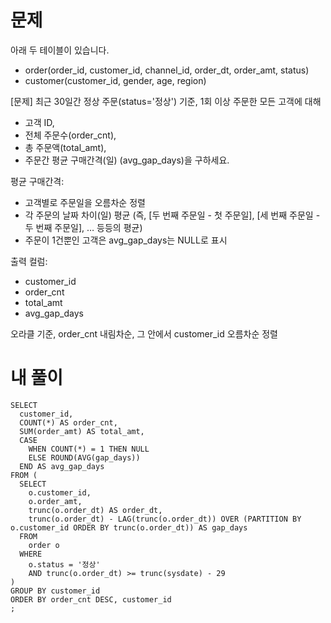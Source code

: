 # 문제
아래 두 테이블이 있습니다.
- order(order_id, customer_id, channel_id, order_dt, order_amt, status)
- customer(customer_id, gender, age, region)

[문제]
최근 30일간 정상 주문(status='정상') 기준,
1회 이상 주문한 모든 고객에 대해
- 고객 ID,
- 전체 주문수(order_cnt),
- 총 주문액(total_amt),
- 주문간 평균 구매간격(일) (avg_gap_days)을 구하세요.

평균 구매간격:
- 고객별로 주문일을 오름차순 정렬
- 각 주문의 날짜 차이(일) 평균
(즉, [두 번째 주문일 - 첫 주문일], [세 번째 주문일 - 두 번째 주문일], … 등등의 평균)
- 주문이 1건뿐인 고객은 avg_gap_days는 NULL로 표시

출력 컬럼:
- customer_id
- order_cnt
- total_amt
- avg_gap_days

오라클 기준, order_cnt 내림차순, 그 안에서 customer_id 오름차순 정렬

# 내 풀이
```
SELECT
  customer_id,
  COUNT(*) AS order_cnt,
  SUM(order_amt) AS total_amt,
  CASE
    WHEN COUNT(*) = 1 THEN NULL
    ELSE ROUND(AVG(gap_days))
  END AS avg_gap_days
FROM (
  SELECT
    o.customer_id,
    o.order_amt,
    trunc(o.order_dt) AS order_dt,
    trunc(o.order_dt) - LAG(trunc(o.order_dt)) OVER (PARTITION BY o.customer_id ORDER BY trunc(o.order_dt)) AS gap_days
  FROM
    order o
  WHERE
    o.status = '정상'
    AND trunc(o.order_dt) >= trunc(sysdate) - 29
)
GROUP BY customer_id
ORDER BY order_cnt DESC, customer_id
;
```
